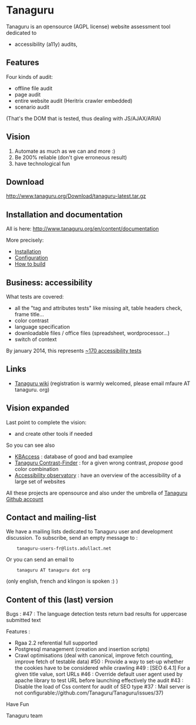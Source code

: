 # Tanaguru

Tanaguru is an opensource (AGPL license) website assessment tool dedicated to

* accessibility (a11y) audits,  

## Features

Four kinds of audit:

* offline file audit
* page audit
* entire website audit (Heritrix crawler embedded)
* scenario audit 

(That's the DOM that is tested, thus dealing with JS/AJAX/ARIA)
 
## Vision

1. Automate as much as we can and more :)
2. Be 200% reliable (don't give erroneous result)
3. have technological fun

## Download

http://www.tanaguru.org/Download/tanaguru-latest.tar.gz

## Installation and documentation

All is here: http://www.tanaguru.org/en/content/documentation

More precisely:

* [Installation](http://www.tanaguru.org/en/content/tanaguru-3x)
* [Configuration](http://www.tanaguru.org/en/content/configuration)
* [How to build](http://www.tanaguru.org/en/content/how-build)

## Business: accessibility

What tests are covered:

* all the "tag and attributes tests" like missing alt, table headers check, frame title...
* color contrast
* language specification
* downloadable files / office files (spreadsheet, wordprocessor...)
* switch of context

By january 2014, this represents [~170 accessibility tests](http://www.tanaguru.org/en/content/accessiweb-22-coverage)

## Links

* [Tanaguru wiki](http://www.tanaguru.org) (registration is warmly welcomed, please email mfaure AT tanaguru. org)

## Vision expanded

Last point to complete the vision:

* and create other tools if needed

So you can see also

* [KBAccess](http://www.kbaccess.org/) : database of good and bad examplee
* [Tanaguru Contrast-Finder](http://contrast-finder.tanaguru.com/) : for a given wrong contrast, *propose* good color combination
* [Accessibility observatory](http://observatoire-accessibilite.org/) : have an overview of the accessibility of a large set of websites
 
All these projects are opensource and also under the umbrella of [Tanaguru Github account](https://github.com/Tanaguru)

## Contact and mailing-list

We have a mailing lists dedicated to Tanaguru user and development
discussion. To subscribe, send an empty message to :

        tanaguru-users-fr@lists.adullact.net

Or you can send an email to 

        tanaguru AT tanaguru dot org 

(only english, french and klingon is spoken :) ) 

## Content of this (last) version

Bugs :
#47 : The language detection tests return bad results for uppercase submitted text

Features : 
- Rgaa 2.2 referential full supported
- Postgresql management (creation and insertion scripts)
- Crawl optimisations (deal with canonical, improve fetch counting, improve fetch of testable data)
#50 : Provide a way to set-up whether the cookies have to be considered while crawling
#49 : [SEO 6.4.1] For a given title value, sort URLs
#46 : Override default user agent used by apache library to test URL before launching effectively the audit
#43 : Disable the load of Css content for audit of SEO type
#37 : Mail server is not configurable://github.com/Tanaguru/Tanaguru/issues/37)


Have Fun

Tanaguru team
